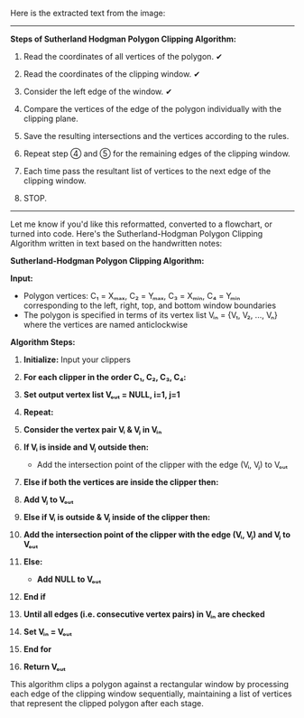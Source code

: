 
Here is the extracted text from the image:

---

**Steps of Sutherland Hodgman Polygon Clipping Algorithm:**

1. Read the coordinates of all vertices of the polygon. ✔
    
2. Read the coordinates of the clipping window. ✔
    
3. Consider the left edge of the window. ✔
    
4. Compare the vertices of the edge of the polygon individually with the clipping plane.
    
5. Save the resulting intersections and the vertices according to the rules.
    
6. Repeat step ④ and ⑤ for the remaining edges of the clipping window.
    
7. Each time pass the resultant list of vertices to the next edge of the clipping window.
    
8. STOP.
    

---

Let me know if you'd like this reformatted, converted to a flowchart, or turned into code.
Here's the Sutherland-Hodgman Polygon Clipping Algorithm written in text based on the handwritten notes:

**Sutherland-Hodgman Polygon Clipping Algorithm:**

**Input:**

- Polygon vertices: C₁ = Xₘₐₓ, C₂ = Yₘₐₓ, C₃ = Xₘᵢₙ, C₄ = Yₘᵢₙ corresponding to the left, right, top, and bottom window boundaries
- The polygon is specified in terms of its vertex list Vᵢₙ = {V₁, V₂, ..., Vₙ} where the vertices are named anticlockwise

**Algorithm Steps:**

1. **Initialize:** Input your clippers
    
2. **For each clipper in the order C₁, C₂, C₃, C₄:**
    
3. **Set output vertex list Vₒᵤₜ = NULL, i=1, j=1**
    
4. **Repeat:**
    
5. **Consider the vertex pair Vᵢ & Vⱼ in Vᵢₙ**
    
6. **If Vᵢ is inside and Vⱼ outside then:**
    
    - Add the intersection point of the clipper with the edge (Vᵢ, Vⱼ) to Vₒᵤₜ
7. **Else if both the vertices are inside the clipper then:**
    
8. **Add Vⱼ to Vₒᵤₜ**
    
9. **Else if Vᵢ is outside & Vⱼ inside of the clipper then:**
    
10. **Add the intersection point of the clipper with the edge (Vᵢ, Vⱼ) and Vⱼ to Vₒᵤₜ**
    
11. **Else:**
    
    - **Add NULL to Vₒᵤₜ**
12. **End if**
    
13. **Until all edges (i.e. consecutive vertex pairs) in Vᵢₙ are checked**
    
14. **Set Vᵢₙ = Vₒᵤₜ**
    
15. **End for**
    
16. **Return Vₒᵤₜ**
    

This algorithm clips a polygon against a rectangular window by processing each edge of the clipping window sequentially, maintaining a list of vertices that represent the clipped polygon after each stage.